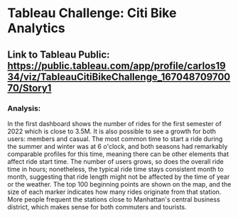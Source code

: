 # Tableau Challenge: Citi Bike Analytics

## Link to Tableau Public: https://public.tableau.com/app/profile/carlos1934/viz/TableauCitiBikeChallenge_16704870970070/Story1

### Analysis:

In the first dashboard shows the number of rides for the first semester of 2022 which is close to 3.5M.
It is also possible to see a growth for both users: members and casual.
The most common time to start a ride during the summer and winter was at 6 o'clock, and both seasons had remarkably comparable profiles for this time, meaning there can be other elements that affect ride start time.
The number of users grows, so does the overall ride time in hours; nonetheless, the typical ride time stays consistent month to month, suggesting that ride length might not be affected by the time of year or the weather.
The top 100 beginning points are shown on the map, and the size of each marker indicates how many rides originate from that station.
More people frequent the stations close to Manhattan's central business district, which makes sense for both commuters and tourists.
